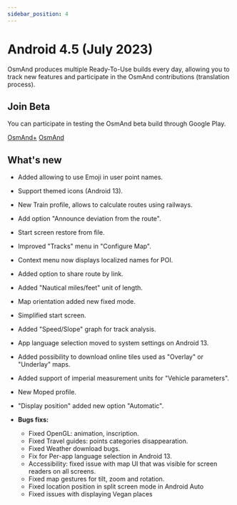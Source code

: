 ```yaml
---
sidebar_position: 4
---
```


# Android 4.5 (July 2023)

OsmAnd produces multiple Ready-To-Use builds every day, allowing you to track new features and participate in the OsmAnd contributions (translation process).

## Join Beta
You can participate in testing the OsmAnd beta build through Google Play. 

<div class="button-row">
  <a class="button button--active" href="https://play.google.com/apps/testing/net.osmand.plus">OsmAnd+</a>
  <a class="button button--active" href="https://play.google.com/apps/testing/net.osmand">OsmAnd</a>
</div>

## What's new

* Added allowing to use Emoji in user point names.
* Support themed icons (Android 13).
* New Train profile, allows to calculate routes using railways.
* Add option "Announce deviation from the route".
* Start screen restore from file.
* Improved "Tracks" menu in "Configure Map".
* Context menu now displays localized names for POI.
* Added option to share route by link.
* Added "Nautical miles/feet" unit of length.
* Map orientation added new fixed mode.
* Simplified start screen.
* Added "Speed/Slope" graph for track analysis.
* App language selection moved to system settings on Android 13.
* Added possibility to download online tiles used as "Overlay" or "Underlay" maps.
* Added support of imperial measurement units for "Vehicle parameters".
* New Moped profile.
* "Display position" added new option "Automatic".

* **Bugs fixs:**
  * Fixed OpenGL: animation, inscription.
  * Fixed Travel guides: points categories disappearation.
  * Fixed Weather download bugs.
  * Fix for Per-app language selection in Android 13.
  * Accessibility: fixed issue with map UI that was visible for screen readers on all screens.
  * Fixed map gestures for tilt, zoom and rotation.
  * Fixed location position in split screen mode in Android Auto
  * Fixed issues with displaying Vegan places